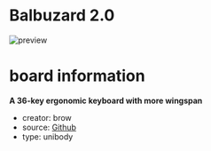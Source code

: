 # Balbuzard 2.0

![preview](./absolem_preview.png)

# board information
**A 36-key ergonomic keyboard with more wingspan**

- creator: brow
- source: [Github](https://github.com/brow/balbuzard/releases/tag/v0.2)
- type: unibody

